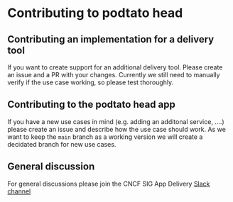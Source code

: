 # Contributing to podtato head


## Contributing an implementation for a delivery tool

If you want to create support for an additional delivery tool. Please create an issue and a PR with your changes. Currently we still need to manually verify if the use case working, so please test thoroughly.

## Contributing to the podtato head app

If you have a new use cases in mind (e.g. adding an additonal service, ....) please create an issue and describe how the use case should work. As we want to keep the ``` main ``` branch as a working version we will create a decidated branch for new use cases. 

## General discussion 

For general discussions please join the CNCF SIG App Delivery [Slack channel](https://cloud-native.slack.com/archives/CL3SL0CP5) 
